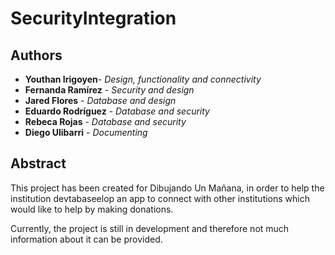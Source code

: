# SecurityIntegration
 
 ## Authors
  - **Youthan Irigoyen**- *Design, functionality and connectivity*
  - **Fernanda Ramírez** - *Security and design*
  - **Jared Flores** - *Database and design*
  - **Eduardo Rodríguez** - *Database and security*
  - **Rebeca Rojas** - *Database and security*
  - **Diego Ulibarri** - *Documenting*
 
 ## Abstract
 This project has been created for Dibujando Un Mañana, in order to help the institution devtabaseelop an app to connect with other institutions which would like to help by making donations. 
 
 Currently, the project is still in development and therefore not much information about it can be provided.
 
